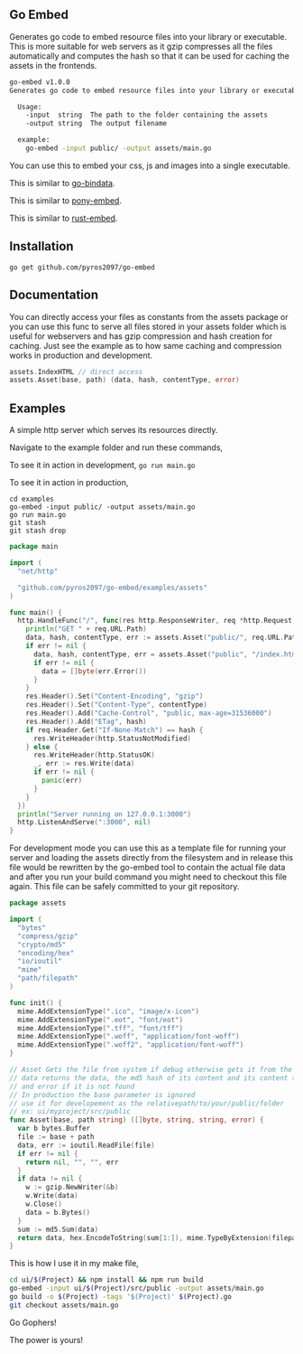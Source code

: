 ## Go Embed
Generates go code to embed resource files into your library or executable.
This is more suitable for web servers as it gzip compresses all the files
automatically and computes the hash so that it can be used for caching the
assets in the frontends.

```bash
go-embed v1.0.0
Generates go code to embed resource files into your library or executable

  Usage:
    -input  string  The path to the folder containing the assets
    -output string  The output filename

  example:
    go-embed -input public/ -output assets/main.go
```

You can use this to embed your css, js and images into a single executable.

This is similar to [go-bindata](https://github.com/jteeuwen/go-bindata).

This is similar to [pony-embed](https://github.com/pyros2097/pony-embed).

This is similar to [rust-embed](https://github.com/pyros2097/rust-embed).

## Installation
```
go get github.com/pyros2097/go-embed
```

## Documentation
You can directly access your files as constants from the assets package or
you can use this func to serve all files stored in your assets folder which is useful for webservers and has gzip compression and hash creation for caching. Just see the example as to how same caching and compression works in
production and development.
```go
assets.IndexHTML // direct access
assets.Asset(base, path) (data, hash, contentType, error)
```

## Examples
A simple http server which serves its resources directly.

Navigate to the example folder and run these commands,

To see it in action in development,
`go run main.go`

To see it in action in production,
```
cd examples
go-embed -input public/ -output assets/main.go
go run main.go
git stash
git stash drop
```

```go
package main

import (
  "net/http"

  "github.com/pyros2097/go-embed/examples/assets"
)

func main() {
  http.HandleFunc("/", func(res http.ResponseWriter, req *http.Request) {
    println("GET " + req.URL.Path)
    data, hash, contentType, err := assets.Asset("public/", req.URL.Path)
    if err != nil {
      data, hash, contentType, err = assets.Asset("public", "/index.html")
      if err != nil {
        data = []byte(err.Error())
      }
    }
    res.Header().Set("Content-Encoding", "gzip")
    res.Header().Set("Content-Type", contentType)
    res.Header().Add("Cache-Control", "public, max-age=31536000")
    res.Header().Add("ETag", hash)
    if req.Header.Get("If-None-Match") == hash {
      res.WriteHeader(http.StatusNotModified)
    } else {
      res.WriteHeader(http.StatusOK)
      _, err := res.Write(data)
      if err != nil {
        panic(err)
      }
    }
  })
  println("Server running on 127.0.0.1:3000")
  http.ListenAndServe(":3000", nil)
}
```

For development mode you can use this as a template file for running your
server and loading the assets directly from the filesystem and in release
this file would be rewritten by the go-embed tool to contain the actual file
data and after you run your build command you might need to checkout this file
again. This file can be safely committed to your git repository.
```go
package assets

import (
  "bytes"
  "compress/gzip"
  "crypto/md5"
  "encoding/hex"
  "io/ioutil"
  "mime"
  "path/filepath"
)

func init() {
  mime.AddExtensionType(".ico", "image/x-icon")
  mime.AddExtensionType(".eot", "font/eot")
  mime.AddExtensionType(".tff", "font/tff")
  mime.AddExtensionType(".woff", "application/font-woff")
  mime.AddExtensionType(".woff2", "application/font-woff")
}

// Asset Gets the file from system if debug otherwise gets it from the stored
// data returns the data, the md5 hash of its content and its content type and
// and error if it is not found
// In production the base parameter is ignored
// use it for developement as the relativepath/to/your/public/folder
// ex: ui/myproject/src/public
func Asset(base, path string) ([]byte, string, string, error) {
  var b bytes.Buffer
  file := base + path
  data, err := ioutil.ReadFile(file)
  if err != nil {
    return nil, "", "", err
  }
  if data != nil {
    w := gzip.NewWriter(&b)
    w.Write(data)
    w.Close()
    data = b.Bytes()
  }
  sum := md5.Sum(data)
  return data, hex.EncodeToString(sum[1:]), mime.TypeByExtension(filepath.Ext(file)), nil
}
```
This is how I use it in my make file,
```bash
cd ui/$(Project) && npm install && npm run build
go-embed -input ui/$(Project)/src/public -output assets/main.go
go build -o $(Project) -tags '$(Project)' $(Project).go
git checkout assets/main.go
```

Go Gophers!

The power is yours!

